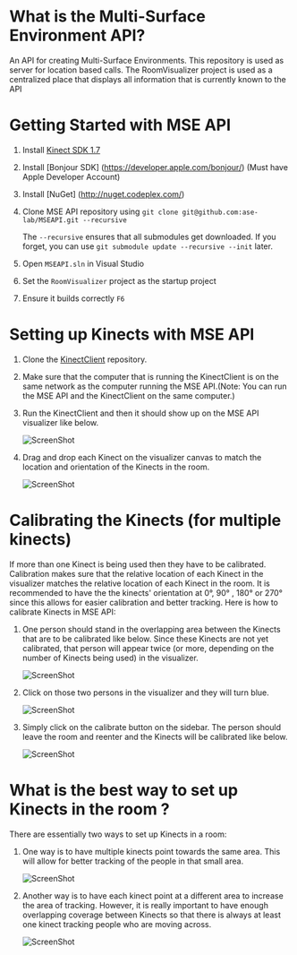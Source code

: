 # What is the Multi-Surface Environment API?

An API for creating Multi-Surface Environments. This repository is used as server for location based calls. The RoomVisualizer project is used as a centralized place that displays all information that is currently known to the API

# Getting Started with MSE API

1. Install [Kinect SDK 1.7](http://go.microsoft.com/fwlink/?LinkId=275588)
2. Install [Bonjour SDK] (https://developer.apple.com/bonjour/) (Must have Apple Developer Account)
3. Install [NuGet] (http://nuget.codeplex.com/)
4. Clone MSE API repository using `git clone git@github.com:ase-lab/MSEAPI.git --recursive`

    The `--recursive` ensures that all submodules get downloaded. If you forget, you can use `git submodule update --recursive --init` later.
	
5. Open `MSEAPI.sln` in Visual Studio
6. Set the `RoomVisualizer` project as the startup project
7. Ensure it builds correctly `F6`

# Setting up Kinects with MSE API

1. Clone the [KinectClient](https://github.com/ase-lab/KinectClient) repository.
2. Make sure that the computer that is running the KinectClient is on the same network as the computer running the MSE API.(Note: You can run the MSE API and the KinectClient on the same computer.)
3. Run the KinectClient and then it should show up on the MSE API visualizer like below.

	![ScreenShot](https://raw.github.com/ase-lab/MSEAPI/Warnings/Screenshots/Screenshot1.png)

4. Drag and drop each Kinect on the visualizer canvas to match the location and orientation of the Kinects in the room.

	![ScreenShot](https://raw.github.com/ase-lab/MSEAPI/Warnings/Screenshots/Screenshot2.png)
	
# Calibrating the Kinects (for multiple kinects)

If more than one Kinect is being used then they have to be calibrated. Calibration makes sure that the relative location of each Kinect in the visualizer matches the relative location of each Kinect in the room. It is recommended to have the the kinects' orientation at 0°, 90° , 180° or 270° since this allows for easier calibration and better tracking. Here is how to calibrate Kinects in MSE API:

1. One person should stand in the overlapping area between the Kinects that are to be calibrated like below. Since these Kinects are not yet calibrated, that person will appear twice (or more, depending on the number of Kinects being used) in the visualizer.

	![ScreenShot](https://raw.github.com/ase-lab/MSEAPI/Warnings/Screenshots/Screenshot4.png)
	
2. Click on those two persons in the visualizer and they will turn blue.

	![ScreenShot](https://raw.github.com/ase-lab/MSEAPI/Warnings/Screenshots/Screenshot3.png)
	
3. Simply click on the calibrate button on the sidebar. The person should leave the room and reenter and the Kinects will be calibrated like below.
	
	![ScreenShot](https://raw.github.com/ase-lab/MSEAPI/Warnings/Screenshots/Screenshot5.png)

# What is the best way to set up Kinects in the room ?

There are essentially two ways to set up Kinects in a room:

1. One way is to have multiple kinects point towards the same area. This will allow for better tracking of the people in that small area.

	![ScreenShot](https://raw.github.com/ase-lab/MSEAPI/Warnings/Screenshots/Screenshot6.png)

2. Another way is to have each kinect point at a different area to increase the area of tracking. However, it is really important to have enough overlapping coverage between Kinects so that there is always at least one kinect tracking people who are moving across.

	![ScreenShot](https://raw.github.com/ase-lab/MSEAPI/Warnings/Screenshots/Screenshot7.png)
